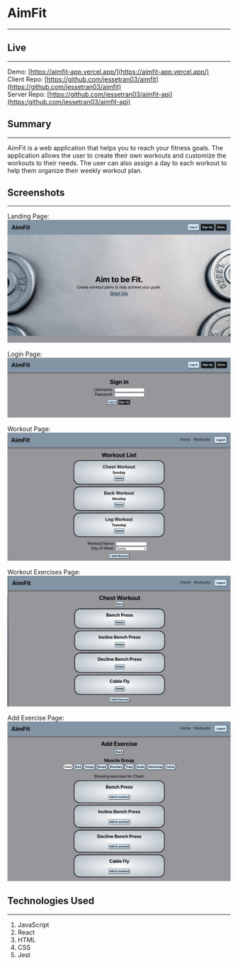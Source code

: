 # AimFit
 * * *
 

 ## Live
 --------------

Demo: [https://aimfit-app.vercel.app/](https://aimfit-app.vercel.app/) </br>
Client Repo: [https://github.com/jessetran03/aimfit](https://github.com/jessetran03/aimfit) </br>
Server Repo: [https://github.com/jessetran03/aimfit-api](https:/github.com/jessetran03/aimfit-api)

## Summary
 --------------

 AimFit is a web application that helps you to reach your fitness goals. The application allows the user to create their own workouts and customize the workouts to their needs. The user can also assign a day to each workout to help them organize their weekly workout plan.


 ## Screenshots
  --------------
 Landing Page:
 ![Landing](images/landing-page.jpg)

 Login Page:
 ![Login](images/login-page.jpg)

 Workout Page:
 ![WorkoutList](images/workout-list.jpg)

 Workout Exercises Page:
 ![WorkoutExercises](images/workout-exercises.jpg)

 Add Exercise Page:
 ![AddExercises](images/add-exercises.jpg)


 ## Technologies Used
 --------------

 1. JavaScript
 2. React
 3. HTML
 4. CSS
 5. Jest